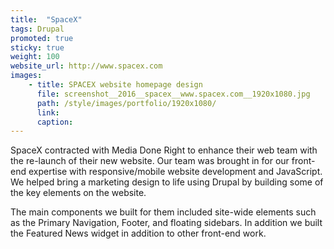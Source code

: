 ```yaml
---
title:  "SpaceX"
tags: Drupal
promoted: true                                                                  # carousel: true = promoted to image carousel
sticky: true                                                                    # carousel: true = first slide (css: active)
weight: 100                                                                     # carousel: sort order (reversed from high to low)                                                                   #
website_url: http://www.spacex.com
images:
    - title: SPACEX website homepage design
      file: screenshot__2016__spacex__www.spacex.com__1920x1080.jpg
      path: /style/images/portfolio/1920x1080/
      link:
      caption:
---
```


SpaceX contracted with Media Done Right to enhance their web team with the re-launch of their new website. Our team was brought in for our front-end expertise with responsive/mobile website development and JavaScript. We helped bring a marketing design to life using Drupal by building some of the key elements on the website.

The main components we built for them included site-wide elements such as the Primary Navigation, Footer, and floating sidebars. In addition we built the Featured News widget in addition to other front-end work.
